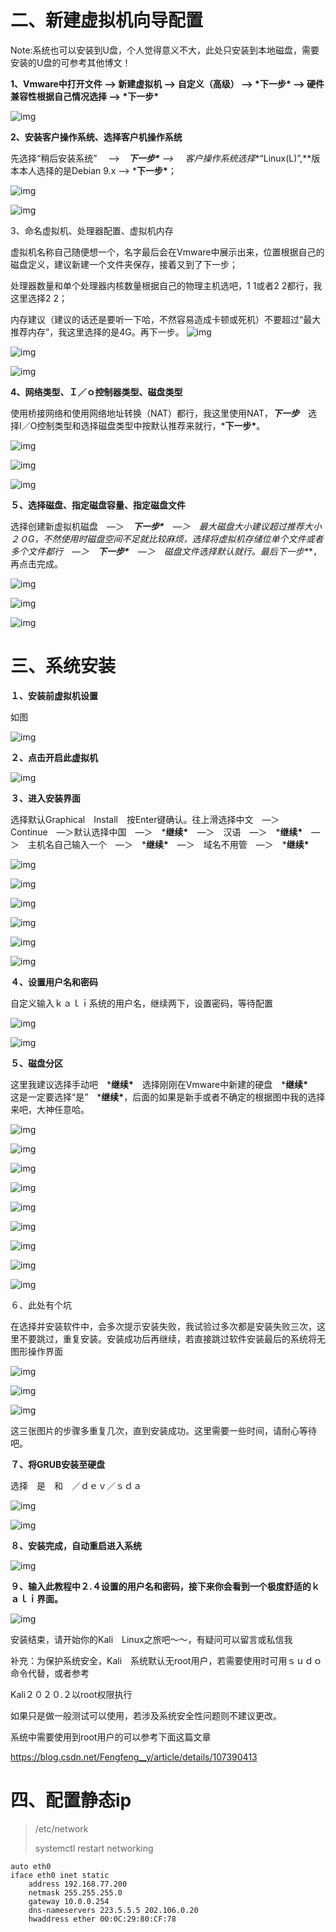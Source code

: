# **二、新建虚拟机向导配置**

Note:系统也可以安装到U盘，个人觉得意义不大，此处只安装到本地磁盘，需要安装的U盘的可参考其他博文！

**1、Vmware中打开文件 —> 新建虚拟机 —> 自定义（高级） —> \*下一步\* —> 硬件兼容性根据自己情况选择 —> \*下一步\***

![img](assets/Kali-linux/watermark,type_ZmFuZ3poZW5naGVpdGk,shadow_10,text_aHR0cHM6Ly9ibG9nLmNzZG4ubmV0L0ZlbmdmZW5nX195,size_16,color_FFFFFF,t_70.png)

**2、安装客户操作系统、选择客户机操作系统**

先选择“稍后安装系统” 　—>　***下一步\*** —> 　客户操作系统选择**“Linux(L)”,**版本本人选择的是Debian 9.x —> ***下一步\***；

![img](assets/Kali-linux/watermark,type_ZmFuZ3poZW5naGVpdGk,shadow_10,text_aHR0cHM6Ly9ibG9nLmNzZG4ubmV0L0ZlbmdmZW5nX195,size_16,color_FFFFFF,t_70-16905121970318.png)

![img](assets/Kali-linux/watermark,type_ZmFuZ3poZW5naGVpdGk,shadow_10,text_aHR0cHM6Ly9ibG9nLmNzZG4ubmV0L0ZlbmdmZW5nX195,size_16,color_FFFFFF,t_70-169051221197511.png)

3、命名虚拟机、处理器配置、虚拟机内存

虚拟机名称自己随便想一个，名字最后会在Vmware中展示出来，位置根据自己的磁盘定义，建议新建一个文件夹保存，接着又到了下一步；

处理器数量和单个处理器内核数量根据自己的物理主机选吧，1 1或者2 2都行，我这里选择2 2；

内存建议（建议的话还是要听一下哈，不然容易造成卡顿或死机）不要超过“最大推荐内存”，我这里选择的是4G。再下一步。
![img](assets/Kali-linux/watermark,type_ZmFuZ3poZW5naGVpdGk,shadow_10,text_aHR0cHM6Ly9ibG9nLmNzZG4ubmV0L0ZlbmdmZW5nX195,size_16,color_FFFFFF,t_70-169051223481914.png)

![img](assets/Kali-linux/watermark,type_ZmFuZ3poZW5naGVpdGk,shadow_10,text_aHR0cHM6Ly9ibG9nLmNzZG4ubmV0L0ZlbmdmZW5nX195,size_16,color_FFFFFF,t_70-169051223863217.png)

![img](assets/Kali-linux/watermark,type_ZmFuZ3poZW5naGVpdGk,shadow_10,text_aHR0cHM6Ly9ibG9nLmNzZG4ubmV0L0ZlbmdmZW5nX195,size_16,color_FFFFFF,t_70-169051224331920.png)



**4、网络类型、Ｉ／ｏ控制器类型、磁盘类型**

使用桥接网络和使用网络地址转换（NAT）都行，我这里使用NAT，***下一步***　选择I／O控制类型和选择磁盘类型中按默认推荐来就行，***下一步\***。

![img](assets/Kali-linux/watermark,type_ZmFuZ3poZW5naGVpdGk,shadow_10,text_aHR0cHM6Ly9ibG9nLmNzZG4ubmV0L0ZlbmdmZW5nX195,size_16,color_FFFFFF,t_70-169051225455623.png)

![img](assets/Kali-linux/watermark,type_ZmFuZ3poZW5naGVpdGk,shadow_10,text_aHR0cHM6Ly9ibG9nLmNzZG4ubmV0L0ZlbmdmZW5nX195,size_16,color_FFFFFF,t_70-169051226178826.png)

![img](assets/Kali-linux/watermark,type_ZmFuZ3poZW5naGVpdGk,shadow_10,text_aHR0cHM6Ly9ibG9nLmNzZG4ubmV0L0ZlbmdmZW5nX195,size_16,color_FFFFFF,t_70-169051226572629.png)

 **５、选择磁盘、指定磁盘容量、指定磁盘文件**

选择创建新虚拟机磁盘　—＞　***下一步\***　—＞　最大磁盘大小建议超过推荐大小２０G，不然使用时磁盘空间不足就比较麻烦，选择将虚拟机存储位单个文件或者多个文件都行　—＞　***下一步\***　—＞　磁盘文件选择默认就行。最后***下一步\***，再点击完成。

![img](assets/Kali-linux/watermark,type_ZmFuZ3poZW5naGVpdGk,shadow_10,text_aHR0cHM6Ly9ibG9nLmNzZG4ubmV0L0ZlbmdmZW5nX195,size_16,color_FFFFFF,t_70-169051234197038.png)

![img](assets/Kali-linux/watermark,type_ZmFuZ3poZW5naGVpdGk,shadow_10,text_aHR0cHM6Ly9ibG9nLmNzZG4ubmV0L0ZlbmdmZW5nX195,size_16,color_FFFFFF,t_70-169051236573841.png)

![img](assets/Kali-linux/watermark,type_ZmFuZ3poZW5naGVpdGk,shadow_10,text_aHR0cHM6Ly9ibG9nLmNzZG4ubmV0L0ZlbmdmZW5nX195,size_16,color_FFFFFF,t_70-169051237890244.png)

# 三、系统安装

**１、安装前虚拟机设置**

如图

![img](assets/Kali-linux/watermark,type_ZmFuZ3poZW5naGVpdGk,shadow_10,text_aHR0cHM6Ly9ibG9nLmNzZG4ubmV0L0ZlbmdmZW5nX195,size_16,color_FFFFFF,t_70-169051239703847.png)



**２、点击开启此虚拟机**

![img](assets/Kali-linux/watermark,type_ZmFuZ3poZW5naGVpdGk,shadow_10,text_aHR0cHM6Ly9ibG9nLmNzZG4ubmV0L0ZlbmdmZW5nX195,size_16,color_FFFFFF,t_70-169051241061950.png)

**３、进入安装界面**

选择默认Graphical　Install　按Enter键确认。往上滑选择中文　—＞　Continue　—＞默认选择中国　—＞　***继续\***　—＞　汉语　—＞　***继续\***　—＞　主机名自己输入一个　—＞　***继续\***　—＞　域名不用管　—＞　***继续\***

![img](assets/Kali-linux/watermark,type_ZmFuZ3poZW5naGVpdGk,shadow_10,text_aHR0cHM6Ly9ibG9nLmNzZG4ubmV0L0ZlbmdmZW5nX195,size_16,color_FFFFFF,t_70-169051242538153.png)

![img](assets/Kali-linux/watermark,type_ZmFuZ3poZW5naGVpdGk,shadow_10,text_aHR0cHM6Ly9ibG9nLmNzZG4ubmV0L0ZlbmdmZW5nX195,size_16,color_FFFFFF,t_70-169051243081856.png)

![img](assets/Kali-linux/watermark,type_ZmFuZ3poZW5naGVpdGk,shadow_10,text_aHR0cHM6Ly9ibG9nLmNzZG4ubmV0L0ZlbmdmZW5nX195,size_16,color_FFFFFF,t_70-169051243673959.png)

![img](assets/Kali-linux/watermark,type_ZmFuZ3poZW5naGVpdGk,shadow_10,text_aHR0cHM6Ly9ibG9nLmNzZG4ubmV0L0ZlbmdmZW5nX195,size_16,color_FFFFFF,t_70-169051244208662.png)

![img](assets/Kali-linux/watermark,type_ZmFuZ3poZW5naGVpdGk,shadow_10,text_aHR0cHM6Ly9ibG9nLmNzZG4ubmV0L0ZlbmdmZW5nX195,size_16,color_FFFFFF,t_70-169051245486565.png)



![img](assets/Kali-linux/watermark,type_ZmFuZ3poZW5naGVpdGk,shadow_10,text_aHR0cHM6Ly9ibG9nLmNzZG4ubmV0L0ZlbmdmZW5nX195,size_16,color_FFFFFF,t_70-169051245848868.png)

**４、设置用户名和密码**

自定义输入ｋａｌｉ系统的用户名，继续两下，设置密码，等待配置

![img](assets/Kali-linux/watermark,type_ZmFuZ3poZW5naGVpdGk,shadow_10,text_aHR0cHM6Ly9ibG9nLmNzZG4ubmV0L0ZlbmdmZW5nX195,size_16,color_FFFFFF,t_70-169051247808571.png)

![img](assets/Kali-linux/watermark,type_ZmFuZ3poZW5naGVpdGk,shadow_10,text_aHR0cHM6Ly9ibG9nLmNzZG4ubmV0L0ZlbmdmZW5nX195,size_16,color_FFFFFF,t_70-169051248426174.png)

**５、磁盘分区**

这里我建议选择手动吧　***继续\***　选择刚刚在Vmware中新建的硬盘　***继续\***　这是一定要选择“是”　***继续\***，后面的如果是新手或者不确定的根据图中我的选择来吧，大神任意哈。

![img](assets/Kali-linux/watermark,type_ZmFuZ3poZW5naGVpdGk,shadow_10,text_aHR0cHM6Ly9ibG9nLmNzZG4ubmV0L0ZlbmdmZW5nX195,size_16,color_FFFFFF,t_70-169051250051677.png)

![img](assets/Kali-linux/watermark,type_ZmFuZ3poZW5naGVpdGk,shadow_10,text_aHR0cHM6Ly9ibG9nLmNzZG4ubmV0L0ZlbmdmZW5nX195,size_16,color_FFFFFF,t_70-169051250528380.png)



![img](assets/Kali-linux/watermark,type_ZmFuZ3poZW5naGVpdGk,shadow_10,text_aHR0cHM6Ly9ibG9nLmNzZG4ubmV0L0ZlbmdmZW5nX195,size_16,color_FFFFFF,t_70-169051250959083.png)

![img](assets/Kali-linux/watermark,type_ZmFuZ3poZW5naGVpdGk,shadow_10,text_aHR0cHM6Ly9ibG9nLmNzZG4ubmV0L0ZlbmdmZW5nX195,size_16,color_FFFFFF,t_70-169051251337886.png)



![img](assets/Kali-linux/watermark,type_ZmFuZ3poZW5naGVpdGk,shadow_10,text_aHR0cHM6Ly9ibG9nLmNzZG4ubmV0L0ZlbmdmZW5nX195,size_16,color_FFFFFF,t_70-169051251853489.png)

![img](assets/Kali-linux/watermark,type_ZmFuZ3poZW5naGVpdGk,shadow_10,text_aHR0cHM6Ly9ibG9nLmNzZG4ubmV0L0ZlbmdmZW5nX195,size_16,color_FFFFFF,t_70-169051252645992.png)



![img](assets/Kali-linux/watermark,type_ZmFuZ3poZW5naGVpdGk,shadow_10,text_aHR0cHM6Ly9ibG9nLmNzZG4ubmV0L0ZlbmdmZW5nX195,size_16,color_FFFFFF,t_70-169051253188395.png)

![img](assets/Kali-linux/watermark,type_ZmFuZ3poZW5naGVpdGk,shadow_10,text_aHR0cHM6Ly9ibG9nLmNzZG4ubmV0L0ZlbmdmZW5nX195,size_16,color_FFFFFF,t_70-169051253884998.png)

![img](assets/Kali-linux/watermark,type_ZmFuZ3poZW5naGVpdGk,shadow_10,text_aHR0cHM6Ly9ibG9nLmNzZG4ubmV0L0ZlbmdmZW5nX195,size_16,color_FFFFFF,t_70-1690512543412101.png)

６、此处有个坑

在选择并安装软件中，会多次提示安装失败，我试验过多次都是安装失败三次，这里不要跳过，重复安装。安装成功后再继续，若直接跳过软件安装最后的系统将无图形操作界面

![img](assets/Kali-linux/watermark,type_ZmFuZ3poZW5naGVpdGk,shadow_10,text_aHR0cHM6Ly9ibG9nLmNzZG4ubmV0L0ZlbmdmZW5nX195,size_16,color_FFFFFF,t_70-1690512566465104.png)

![img](assets/Kali-linux/watermark,type_ZmFuZ3poZW5naGVpdGk,shadow_10,text_aHR0cHM6Ly9ibG9nLmNzZG4ubmV0L0ZlbmdmZW5nX195,size_16,color_FFFFFF,t_70-1690512571539107.png)

![img](assets/Kali-linux/watermark,type_ZmFuZ3poZW5naGVpdGk,shadow_10,text_aHR0cHM6Ly9ibG9nLmNzZG4ubmV0L0ZlbmdmZW5nX195,size_16,color_FFFFFF,t_70-1690512576006110.png)

这三张图片的步骤多重复几次，直到安装成功。这里需要一些时间，请耐心等待吧。

**７、将GRUB安装至硬盘**

选择　是　和　／ｄｅｖ／ｓｄａ

![img](assets/Kali-linux/watermark,type_ZmFuZ3poZW5naGVpdGk,shadow_10,text_aHR0cHM6Ly9ibG9nLmNzZG4ubmV0L0ZlbmdmZW5nX195,size_16,color_FFFFFF,t_70-1690512589444113.png)

![img](assets/Kali-linux/watermark,type_ZmFuZ3poZW5naGVpdGk,shadow_10,text_aHR0cHM6Ly9ibG9nLmNzZG4ubmV0L0ZlbmdmZW5nX195,size_16,color_FFFFFF,t_70-1690512594786116.png)

**８、安装完成，自动重启进入系统**

![img](assets/Kali-linux/watermark,type_ZmFuZ3poZW5naGVpdGk,shadow_10,text_aHR0cHM6Ly9ibG9nLmNzZG4ubmV0L0ZlbmdmZW5nX195,size_16,color_FFFFFF,t_70-1690512605080119.png)

**９、输入此教程中２.４设置的用户名和密码，接下来你会看到一个极度舒适的ｋａｌｉ界面。**

![img](assets/Kali-linux/watermark,type_ZmFuZ3poZW5naGVpdGk,shadow_10,text_aHR0cHM6Ly9ibG9nLmNzZG4ubmV0L0ZlbmdmZW5nX195,size_16,color_FFFFFF,t_70-1690512617815122.png)

安装结束，请开始你的Kali　Linux之旅吧～～，有疑问可以留言或私信我

补充：为保护系统安全，Kali　系统默认无root用户，若需要使用时可用ｓｕｄｏ命令代替，或者参考

Kali２０２０.２以root权限执行

如果只是做一般测试可以使用，若涉及系统安全性问题则不建议更改。

系统中需要使用到root用户的可以参考下面这篇文章


https://blog.csdn.net/Fengfeng__y/article/details/107390413

# 四、配置静态ip

> /etc/network
>
> systemctl restart networking

```
auto eth0
iface eth0 inet static
    address 192.168.77.200
    netmask 255.255.255.0
    gateway 10.0.0.254
    dns-nameservers 223.5.5.5 202.106.0.20
    hwaddress ether 00:0C:29:80:CF:78
```

